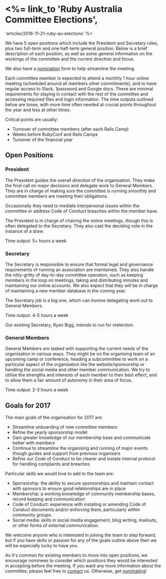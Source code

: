# <%= link_to 'Ruby Australia Committee Elections',
'articles/2016-11-21-ruby-au-elections' %>


We have 5 open positions which include the President and Secretary roles, plus
two full-term and one half-term general position.
Below is a brief description of each position,
as well as some general information on the workings of the committee and the
current direction and focus.

We also have a [nomination][nominations] form to help streamline the meeting.

Each committee member is expected to attend a monthly 1 hour online meeting
(scheduled around all members other commitments),
and to have regular access to Slack, 1password and Google docs.
These are minimal requirements for staying in contact with the rest of the
committee and accessing required files and login information.
The time outputs outlined below are loose,
with more time often needed at crucial points throughout the year and less at
other times.

Critical points are usually:
- Turnover of committee members (after each Rails Camp)
- Weeks before RubyConf and Rails Camps
- Turnover of the financial year


## Open Positions


### President
The President guides the overall direction of the organisation.
They make the final call on major decisions and delegate work to General Members.
They are in charge of making sure the committee is running smoothly and
committee members are meeting their obligations.

Occasionally they need to mediate interpersonal issues within the committee or
address Code of Conduct breaches within the member base.

The President is in charge of chairing the online meetings,
though this is often delegated to the Secretary.
They also cast the deciding vote in the instance of a draw.

Time output: 5+ hours a week


### Secretary
The Secretary is responsible to ensure that formal legal and governance
requirements of running an association are maintained.
They also handle the nitty-gritty of day-to-day committee operation,
such as keeping members in the loop on meetings,
taking and distributing minutes and maintaining our online accounts.
We also expect that they will be in charge of maintaining a new member database
in the coming year.

The Secretary job is a big one, which can involve delegating work out to General
Members.

Time output: 4-5 hours a week

Our existing Secretary, Ryan Bigg, intends to run for reelection.

### General Members
General Members are tasked with supporting the current needs of the organisation
in various ways.
They might be on the organising team of an upcoming camp or conference,
heading a subcommittee to work on a particular aspect of the organisation like
the website/sponsorship or handling the social media and other member
communication.
We try to utilise the strengths and interests of each member to their best
effect,
and to allow them a fair amount of autonomy in their area of focus.

Time output: 2-3 hours a week


## Goals for 2017
The main goals of the organisation for 2017 are:

- Streamline onboarding of new committee members
- Refine the yearly sponsorship model
- Gain greater knowledge of our membership base and communicate better with
members
- Continue to streamline the organising and running of major events though guides
and support from previous organisers
- Refine our Code of Conduct to be clearer and instate internal protocol for
handling complaints and breaches

Particular skills we would love to add to the team are:

- Sponsorship: the ability to secure sponsorships and maintain contact with
sponsors to ensure good relationships are in place
- Membership: a working knowledge of community membership bases, record keeping
and communication
- Code of Conduct: experience with instating or amending Code of Conduct
documents and/or enforcing them, particularly within community groups.
- Social media: skills in social media engagement, blog writing, mailouts, or
other forms of external communication.

We welcome anyone who is interested in joining the team to step forward,
but if you have skills or passion for any of the goals outline above then we will
be especially lucky to have you.

As it's common for existing members to move into open positions,
we encourage nominees to consider which positions they would be interested
in accepting before the meeting.
If you want any more information about the
committee, please feel free to [contact] us.
Otherwise, get [nominating][nominations]!

[nominations]: https://docs.google.com/forms/d/e/1FAIpQLSdK7a3N3-5XT5LRqZIVBqEW1NgcxNTZJqaVs7kHwgwyZ1wDog/viewform 'Nominations'
[contact]:
mailto:railscamp@ruby.org.au 'contact'
